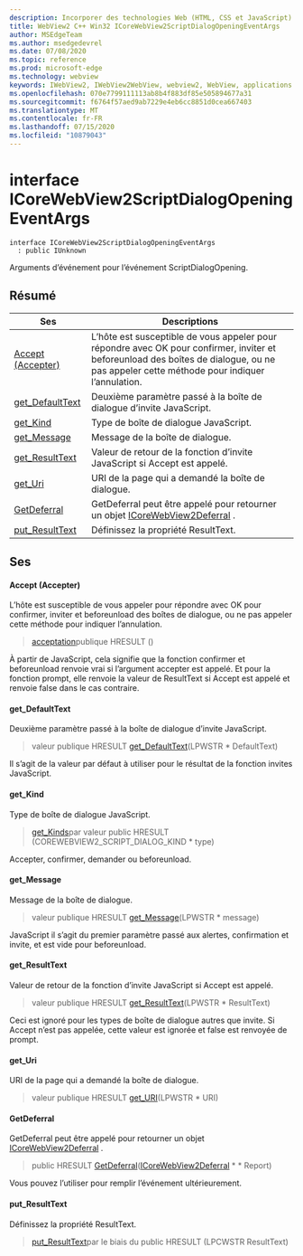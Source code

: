 ```yaml
---
description: Incorporer des technologies Web (HTML, CSS et JavaScript) dans vos applications natives avec le contrôle Microsoft Edge WebView2
title: WebView2 C++ Win32 ICoreWebView2ScriptDialogOpeningEventArgs
author: MSEdgeTeam
ms.author: msedgedevrel
ms.date: 07/08/2020
ms.topic: reference
ms.prod: microsoft-edge
ms.technology: webview
keywords: IWebView2, IWebView2WebView, webview2, WebView, applications Win32, Win32, Edge, ICoreWebView2, ICoreWebView2Controller, contrôle de navigateur, html Edge, ICoreWebView2ScriptDialogOpeningEventArgs
ms.openlocfilehash: 070e7799111113ab8b4f883df85e505894677a31
ms.sourcegitcommit: f6764f57aed9ab7229e4eb6cc8851d0cea667403
ms.translationtype: MT
ms.contentlocale: fr-FR
ms.lasthandoff: 07/15/2020
ms.locfileid: "10879043"
---
```

# interface ICoreWebView2ScriptDialogOpeningEventArgs 

```
interface ICoreWebView2ScriptDialogOpeningEventArgs
  : public IUnknown
```

Arguments d’événement pour l’événement ScriptDialogOpening.

## Résumé

 Ses                        | Descriptions
--------------------------------|---------------------------------------------
[Accept (Accepter)](#accept) | L’hôte est susceptible de vous appeler pour répondre avec OK pour confirmer, inviter et beforeunload des boîtes de dialogue, ou ne pas appeler cette méthode pour indiquer l’annulation.
[get_DefaultText](#get_defaulttext) | Deuxième paramètre passé à la boîte de dialogue d’invite JavaScript.
[get_Kind](#get_kind) | Type de boîte de dialogue JavaScript.
[get_Message](#get_message) | Message de la boîte de dialogue.
[get_ResultText](#get_resulttext) | Valeur de retour de la fonction d’invite JavaScript si Accept est appelé.
[get_Uri](#get_uri) | URI de la page qui a demandé la boîte de dialogue.
[GetDeferral](#getdeferral) | GetDeferral peut être appelé pour retourner un objet [ICoreWebView2Deferral](icorewebview2deferral.md) .
[put_ResultText](#put_resulttext) | Définissez la propriété ResultText.

## Ses

#### Accept (Accepter) 

L’hôte est susceptible de vous appeler pour répondre avec OK pour confirmer, inviter et beforeunload des boîtes de dialogue, ou ne pas appeler cette méthode pour indiquer l’annulation.

> [acceptation](#accept)publique HRESULT ()

À partir de JavaScript, cela signifie que la fonction confirmer et beforeunload renvoie vrai si l’argument accepter est appelé. Et pour la fonction prompt, elle renvoie la valeur de ResultText si Accept est appelé et renvoie false dans le cas contraire.

#### get_DefaultText 

Deuxième paramètre passé à la boîte de dialogue d’invite JavaScript.

> valeur publique HRESULT [get_DefaultText](#get_defaulttext)(LPWSTR * DefaultText)

Il s’agit de la valeur par défaut à utiliser pour le résultat de la fonction invites JavaScript.

#### get_Kind 

Type de boîte de dialogue JavaScript.

> [get_Kinds](#get_kind)par valeur public HRESULT (COREWEBVIEW2_SCRIPT_DIALOG_KIND * type)

Accepter, confirmer, demander ou beforeunload.

#### get_Message 

Message de la boîte de dialogue.

> valeur publique HRESULT [get_Message](#get_message)(LPWSTR * message)

JavaScript il s’agit du premier paramètre passé aux alertes, confirmation et invite, et est vide pour beforeunload.

#### get_ResultText 

Valeur de retour de la fonction d’invite JavaScript si Accept est appelé.

> valeur publique HRESULT [get_ResultText](#get_resulttext)(LPWSTR * ResultText)

Ceci est ignoré pour les types de boîte de dialogue autres que invite. Si Accept n’est pas appelée, cette valeur est ignorée et false est renvoyée de prompt.

#### get_Uri 

URI de la page qui a demandé la boîte de dialogue.

> valeur publique HRESULT [get_URI](#get_uri)(LPWSTR * URI)

#### GetDeferral 

GetDeferral peut être appelé pour retourner un objet [ICoreWebView2Deferral](icorewebview2deferral.md) .

> public HRESULT [GetDeferral](#getdeferral)([ICoreWebView2Deferral](icorewebview2deferral.md) * * Report)

Vous pouvez l’utiliser pour remplir l’événement ultérieurement.

#### put_ResultText 

Définissez la propriété ResultText.

> [put_ResultText](#put_resulttext)par le biais du public HRESULT (LPCWSTR ResultText)

